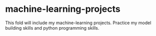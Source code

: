 # machine-learning-projects
This fold will include my machine-learning projects. Practice my model building skills and python programming skills.

